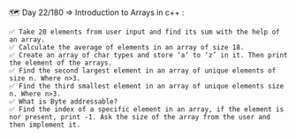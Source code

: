 🗺️ Day 22/180 => Introduction to Arrays in c++ :

    ✅ Take 20 elements from user input and find its sum with the help of an array.
    ✅ Calculate the average of elements in an array of size 18.
    ✅ Create an array of char types and store ‘a’ to ‘z’ in it. Then print the element of the arrays.
    ✅ Find the second largest element in an array of unique elements of size n. Where n>3.
    ✅ Find the third smallest element in an array of unique elements size n. Where n>3.
    ✅ What is Byte addressable?
    ✅ Find the index of a specific element in an array, if the element is nor present, print -1. Ask the size of the array from the user and then implement it.